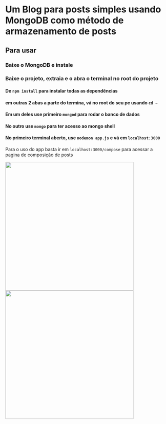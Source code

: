 
# Um Blog para posts simples usando MongoDB como método de armazenamento de posts

## Para usar

### Baixe o MongoDB e instale

### Baixe o projeto, extraia e o abra o terminal no root do projeto

#### De `npm install` para instalar todas as dependências

#### em outras 2 abas a parte do termina, vá no root do seu pc usando `cd ~`

#### Em um deles use primeiro `mongod` para rodar o banco de dados

#### No outro use `mongo` para ter acesso ao mongo shell

#### No primeiro terminal aberto, use `nodemon app.js` e vá em `localhost:3000`

Para o uso do app basta ir em `localhost:3000/compose` para acessar a pagina de composição de posts


<div>
<img src="https://user-images.githubusercontent.com/36806973/162794713-a77586ca-bb2c-4161-8995-2df17f6ece61.png" width="400"/>
<img src="https://user-images.githubusercontent.com/36806973/162794758-b6d516de-eb5c-4e4d-910e-b7c3c09f8f9a.png" width="400"/>
</div>

